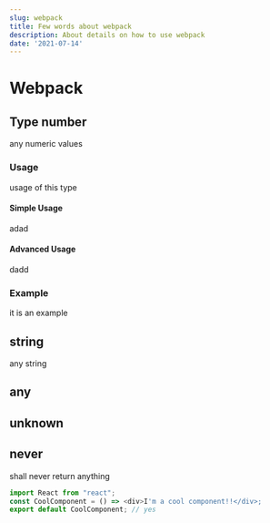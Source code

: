 ```yaml
---
slug: webpack
title: Few words about webpack
description: About details on how to use webpack
date: '2021-07-14'
---
```


# Webpack

## Type number
any numeric values

### Usage
usage of this type

#### Simple Usage
adad

#### Advanced Usage
dadd

### Example
it is an example

## string
any string

## any

## unknown

## never
shall never return anything

~~~js
import React from "react";
const CoolComponent = () => <div>I'm a cool component!!</div>;
export default CoolComponent; // yes
~~~